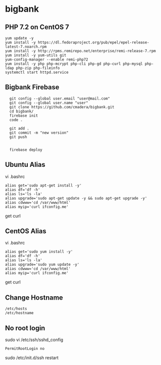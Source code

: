 # bigbank

## PHP 7.2 on CentOS 7 ##
```
yum update -y
yum install -y https://dl.fedoraproject.org/pub/epel/epel-release-latest-7.noarch.rpm
yum install -y http://rpms.remirepo.net/enterprise/remi-release-7.rpm
yum install -y yum-utils git
yum-config-manager --enable remi-php72
yum install -y php php-mcrypt php-cli php-gd php-curl php-mysql php-ldap php-zip php-fileinfo
systemctl start httpd.service
```

## Bigbank Firebase ##
```
  git config --global user.email "user@mail.com"
  git config --global user.name "user"
  git clone https://github.com/cmadera/bigbank.git
  cd bigbank/
  firebase init
  code .

  git add .
  git commit -m "new version"
  git push


  firebase deploy
```


## Ubuntu Alias ##
vi .bashrc
```
alias get='sudo apt-get install -y'
alias df='df -h'
alias ls='ls -la'
alias upgrade='sudo apt-get update -y && sudo apt-get upgrade -y'
alias cdwww='cd /var/www/html'
alias myip='curl ifconfig.me'
```
get curl

## CentOS Alias ##
vi .bashrc
```
alias get='sudo yum install -y'
alias df='df -h'
alias ls='ls -la'
alias upgrade='sudo yum update -y'
alias cdwww='cd /var/www/html'
alias myip='curl ifconfig.me'
```
get curl

## Change Hostname ##
``` 
/etc/hosts
/etc/hostname
```

## No root login ##
sudo vi /etc/ssh/sshd_config
```
PermitRootLogin no
```
sudo /etc/init.d/ssh restart

